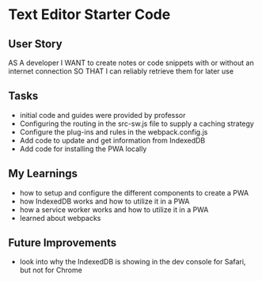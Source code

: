 # Text Editor Starter Code



## User Story
AS A developer
I WANT to create notes or code snippets with or without an internet connection
SO THAT I can reliably retrieve them for later use

## Tasks
- initial code and guides were provided by professor
- Configuring the routing in the src-sw.js file to supply a caching strategy
- Configure the plug-ins and rules in the webpack.config.js
- Add code to update and get information from IndexedDB
- Add code for installing the PWA locally

## My Learnings
- how to setup and configure the different components to create a PWA
- how IndexedDB works and how to utilize it in a PWA
- how a service worker works and how to utilize it in a PWA
- learned about webpacks

## Future Improvements
- look into why the IndexedDB is showing in the dev console for Safari, but not for Chrome